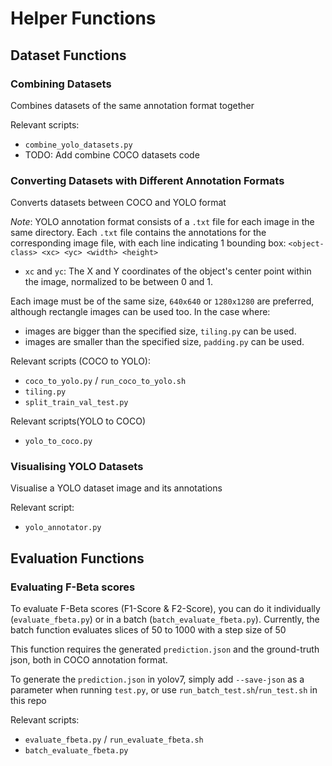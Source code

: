 # Helper Functions

## Dataset Functions
### Combining Datasets
Combines datasets of the same annotation format together

Relevant scripts:
- `combine_yolo_datasets.py`
- TODO: Add combine COCO datasets code

### Converting Datasets with Different Annotation Formats
Converts datasets between COCO and YOLO format

*Note*: YOLO annotation format consists of a `.txt` file for each image in the same directory. Each `.txt` file contains the annotations for the corresponding image file, with each line indicating 1 bounding box:
```<object-class> <xc> <yc> <width> <height>```
* `xc` and `yc`: The X and Y coordinates of the object's center point within the image, normalized to be between 0 and 1.

Each image must be of the same size, `640x640` or `1280x1280` are preferred, although rectangle images can be used too. In the case where:
- images are bigger than the specified size, `tiling.py` can be used.
- images are smaller than the specified size, `padding.py` can be used.


Relevant scripts (COCO to YOLO):
- `coco_to_yolo.py` / `run_coco_to_yolo.sh`
- `tiling.py`
- `split_train_val_test.py`

Relevant scripts(YOLO to COCO)
- `yolo_to_coco.py`

### Visualising YOLO Datasets
Visualise a YOLO dataset image and its annotations

Relevant script:
- `yolo_annotator.py`

## Evaluation Functions
### Evaluating F-Beta scores
To evaluate F-Beta scores (F1-Score & F2-Score), you can do it individually (`evaluate_fbeta.py`) or in a batch (`batch_evaluate_fbeta.py`).
Currently, the batch function evaluates slices of 50 to 1000 with a step size of 50

This function requires the generated `prediction.json` and the ground-truth json, both in COCO annotation format.

To generate the `prediction.json` in yolov7, simply add `--save-json` as a parameter when running `test.py`, or use `run_batch_test.sh`/`run_test.sh` in this repo

Relevant scripts:
- `evaluate_fbeta.py` / `run_evaluate_fbeta.sh`
- `batch_evaluate_fbeta.py`